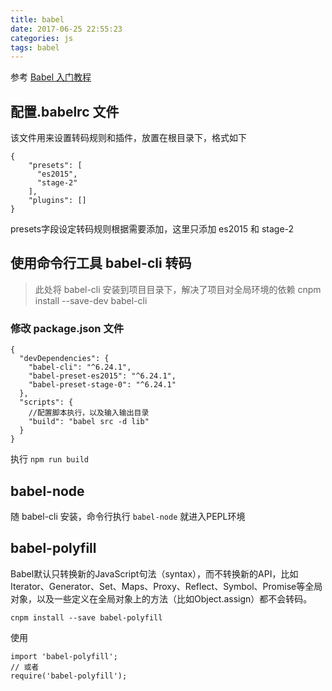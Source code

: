 ```yaml
---
title: babel
date: 2017-06-25 22:55:23
categories: js
tags: babel
---
```


参考 [Babel 入门教程](http://www.ruanyifeng.com/blog/2016/01/babel.html)
## 配置.babelrc 文件

该文件用来设置转码规则和插件，放置在根目录下，格式如下

    {
        "presets": [
          "es2015",
          "stage-2"
        ],
        "plugins": []
    }
presets字段设定转码规则根据需要添加，这里只添加 es2015 和 stage-2

## 使用命令行工具 **babel-cli** 转码
> 此处将 babel-cli 安装到项目目录下，解决了项目对全局环境的依赖
    cnpm install --save-dev babel-cli

### 修改 package.json 文件
    {
      "devDependencies": {
        "babel-cli": "^6.24.1",
        "babel-preset-es2015": "^6.24.1",
        "babel-preset-stage-0": "^6.24.1"
      },
      "scripts": {
        //配置脚本执行，以及输入输出目录
        "build": "babel src -d lib"
      }
    }

执行 `npm run build`

## babel-node
随 babel-cli 安装，命令行执行 `babel-node` 就进入PEPL环境

## babel-polyfill
Babel默认只转换新的JavaScript句法（syntax），而不转换新的API，比如Iterator、Generator、Set、Maps、Proxy、Reflect、Symbol、Promise等全局对象，以及一些定义在全局对象上的方法（比如Object.assign）都不会转码。

    cnpm install --save babel-polyfill
使用

    import 'babel-polyfill';
    // 或者
    require('babel-polyfill');
